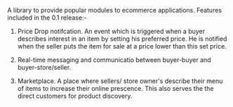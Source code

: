 A library to provide popular modules to ecommerce applications. Features included in the 0.1 release:-

1. Price Drop notifcation. An event which is triggered when a buyer describes interest in an item by setting his preferred price.
He is notified when the seller puts the item for sale at a price lower than this set price.

2. Real-time messaging and communicatio between buyer-buyer and buyer-store/seller.

3. Marketplace. A place where sellers/ store owner's describe their menu of items to increase their online prescence.
This also serves the the direct customers for product discovery.

